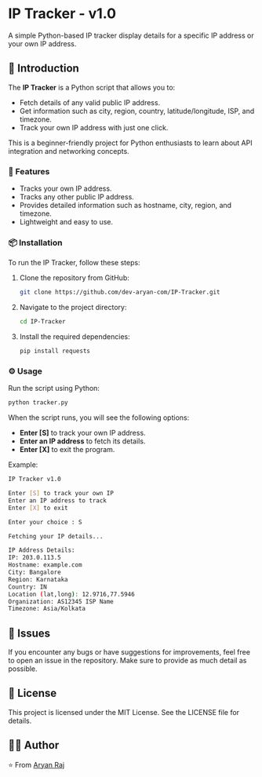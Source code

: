 # IP Tracker - v1.0

A simple Python-based IP tracker display details for a specific IP address or your own IP address.


## 📖 Introduction

The **IP Tracker** is a Python script that allows you to:

*   Fetch details of any valid public IP address.
*   Get information such as city, region, country, latitude/longitude, ISP, and timezone.
*   Track your own IP address with just one click.

This is a beginner-friendly project for Python enthusiasts to learn about API integration and networking concepts.


### 🚀 Features

*   Tracks your own IP address.
*   Tracks any other public IP address.
*   Provides detailed information such as hostname, city, region, and timezone.
*   Lightweight and easy to use.

### 📦 Installation

To run the IP Tracker, follow these steps:

1.  Clone the repository from GitHub:
    
    ```bash
    git clone https://github.com/dev-aryan-com/IP-Tracker.git
    ```
    
2.  Navigate to the project directory:
    
    ```bash
    cd IP-Tracker
    ```
    
3.  Install the required dependencies:
    
    ```bash
    pip install requests
    ```

    
### ⚙️ Usage

Run the script using Python:

```bash
python tracker.py
```

When the script runs, you will see the following options:

*   **Enter \[S\]** to track your own IP address.
*   **Enter an IP address** to fetch its details.
*   **Enter \[X\]** to exit the program.

Example:

```bash
IP Tracker v1.0

Enter [S] to track your own IP
Enter an IP address to track
Enter [X] to exit

Enter your choice : S

Fetching your IP details...

IP Address Details:
IP: 203.0.113.5
Hostname: example.com
City: Bangalore
Region: Karnataka
Country: IN
Location (lat,long): 12.9716,77.5946
Organization: AS12345 ISP Name
Timezone: Asia/Kolkata
```

## 🐞 Issues

If you encounter any bugs or have suggestions for improvements, feel free to open an issue in the repository. Make sure to provide as much detail as possible.

## 📜 License

This project is licensed under the MIT License. See the LICENSE file for details.

## 👨‍💻 Author

⭐️ From [Aryan Raj](https://github.com/dev-aryan-com)
